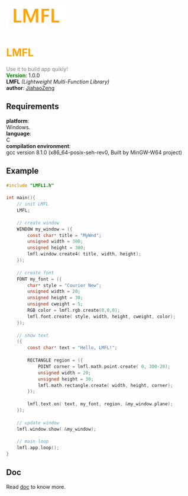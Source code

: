 ![image](resource/readme_resource/LMFL.png)
# <font color = "orange">LMFL</font>
<font color = "grey">Use it to build app quikly!</font>\
<font color = "green">**Version**</font>: 1.0.0\
**LMFL** *(Lightweight Multi-Function Library)*\
**author**: [JiahaoZeng](https://github.com/JiahaoZeng)
## Requirements
**platform**:\
    Windows.\
**language**:\
    C\
**compilation environment**:\
    gcc version 8.1.0 (x86_64-posix-seh-rev0, Built by MinGW-W64 project)
## Example
```C
#include "LMFL1.h"

int main(){
    // init LMFL
    LMFL;

    // create window
    WINDOW my_window = ({
        const char* title = "MyWnd";
        unsigned width = 300;
        unsigned height = 300;
        lmfl.window.create4( title, width, height);
    });

    // create font
    FONT my_font = ({
        char* style = "Courier New";
        unsigned width = 20;
        unsigned height = 30;
        unsigned cweight = 5;
        RGB color = lmfl.rgb.create(0,0,0);
        lmfl.font.create( style, width, height, cweight, color);
    });

    // show text
    ({
        const char* text = "Hello, LMFL!";

        RECTANGLE region = ({
            POINT corner = lmfl.math.point.create( 0, 300-20);
            unsigned width = 20;
            unsigned height = 30;
            lmfl.math.rectangle.create( width, height, corner);
        });

        lmfl.text.on( text, my_font, region, &my_window.plane);
    });

    // update window
    lmfl.window.show( &my_window);

    // main loop
    lmfl.app.loop();
}
```
## Doc
Read [doc](intro/doc.md) to know more.